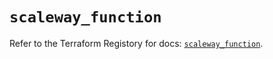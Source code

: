 # `scaleway_function`

Refer to the Terraform Registory for docs: [`scaleway_function`](https://registry.terraform.io/providers/scaleway/scaleway/2.27.0/docs/resources/function).
